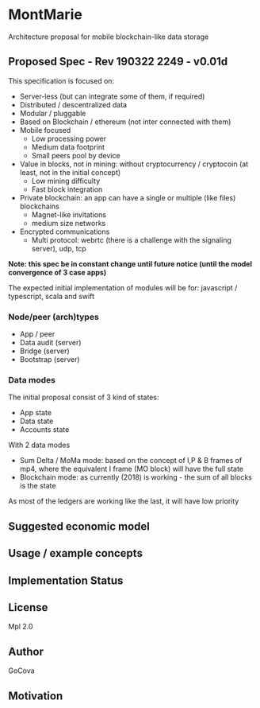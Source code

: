 # MontMarie
Architecture proposal for mobile blockchain-like data storage

## Proposed Spec - Rev 190322 2249 - v0.01d

This specification is focused on:

* Server-less (but can integrate some of them, if required)
* Distributed / descentralized data
* Modular / pluggable 
* Based on Blockchain / ethereum (not inter connected with them)
* Mobile focused
    * Low processing power
    * Medium data footprint
    * Small peers pool by device
* Value in blocks, not in mining: without cryptocurrency / cryptocoin (at least, not in the initial concept)
    * Low mining difficulty
    * Fast block integration
* Private blockchain: an app can have a single or multiple (like files) blockchains
    * Magnet-like invitations
    * medium size networks
* Encrypted communications
    * Multi protocol: webrtc (there is a challenge with the signaling server), udp, tcp

**Note: this spec be in constant change until future notice (until the model convergence of 3 case apps)**

The expected initial implementation of modules will be for: javascript / typescript, scala and swift

### Node/peer (arch)types

* App / peer
* Data audit (server)
* Bridge (server)
* Bootstrap (server)

### Data modes

The initial proposal consist of 3 kind of states:

* App state
* Data state
* Accounts state

With 2 data modes

* Sum Delta / MoMa mode: based on the concept of I,P & B frames of mp4, where the equivalent I frame (MO block) will have the full state
* Blockchain mode: as currently (2018) is working - the sum of all blocks is the state

As most of the ledgers are working like the last, it will have low priority

## Suggested economic model

## Usage / example concepts

## Implementation Status


## License

Mpl 2.0

## Author

GoCova

## Motivation
